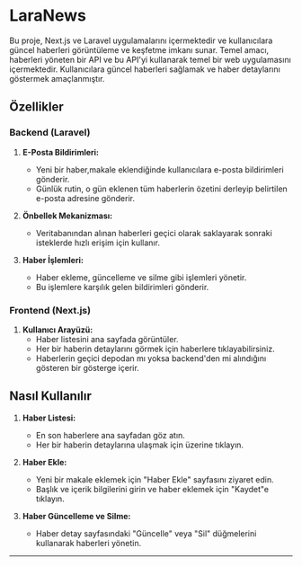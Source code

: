 # LaraNews

Bu proje, Next.js ve Laravel uygulamalarını içermektedir ve kullanıcılara güncel haberleri görüntüleme ve keşfetme imkanı sunar. Temel amacı, haberleri yöneten bir API ve bu API'yi kullanarak temel bir web uygulamasını içermektedir. Kullanıcılara güncel haberleri sağlamak ve haber detaylarını göstermek amaçlanmıştır.

## Özellikler

### Backend (Laravel)

1. **E-Posta Bildirimleri:**
   - Yeni bir haber,makale eklendiğinde kullanıcılara e-posta bildirimleri gönderir.
   - Günlük rutin, o gün eklenen tüm haberlerin özetini derleyip belirtilen e-posta adresine gönderir.

2. **Önbellek Mekanizması:**
   - Veritabanından alınan haberleri geçici olarak saklayarak sonraki isteklerde hızlı erişim için kullanır.

3. **Haber İşlemleri:**
   - Haber ekleme, güncelleme ve silme gibi işlemleri yönetir.
   - Bu işlemlere karşılık gelen bildirimleri gönderir.

### Frontend (Next.js)

1. **Kullanıcı Arayüzü:**
   - Haber listesini ana sayfada görüntüler.
   - Her bir haberin detaylarını görmek için haberlere tıklayabilirsiniz.
   - Haberlerin geçici depodan mı yoksa backend'den mi alındığını gösteren bir gösterge içerir.

## Nasıl Kullanılır

1. **Haber Listesi:**
   - En son haberlere ana sayfadan göz atın.
   - Her bir haberin detaylarına ulaşmak için üzerine tıklayın.

2. **Haber Ekle:**
   - Yeni bir makale eklemek için "Haber Ekle" sayfasını ziyaret edin.
   - Başlık ve içerik bilgilerini girin ve haber eklemek için "Kaydet"e tıklayın.

3. **Haber Güncelleme ve Silme:**
   - Haber detay sayfasındaki "Güncelle" veya "Sil" düğmelerini kullanarak haberleri yönetin.

---
